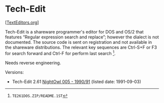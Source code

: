 # Tech-Edit

[[TextEditors.org](https://texteditors.org/cgi-bin/wiki.pl?Tech-Edit)]

Tech-Edit is a shareware programmer's editor for DOS and OS/2 that features
“Regular expression search and replace”; however the dialect is not documented.
The source code is sent on registration and not available in the shareware
distributions. The relevant key sequences are Ctrl-S+F or F3 for search forward
and Ctrl-F for perform last search [^TE261DOS].

Needs reverse engineering.

Versions:
- Tech-Edit 2.61 [NightOwl 005 - 1990/91](http://www.retroarchive.org/cdrom/nightowl-005/041A/TE261DOS.ZIP)
  (listed date: 1991-09-03)

[^TE261DOS]: `TE261DOS.ZIP/README.1ST`
